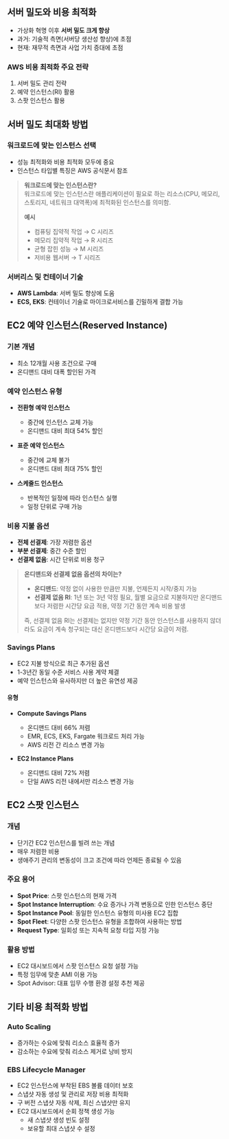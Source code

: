 ## 서버 밀도와 비용 최적화

- 가상화 혁명 이후 **서버 밀도 크게 향상**
- 과거: 기술적 측면(서버당 생산성 향상)에 초점
- 현재: 재무적 측면과 사업 가치 증대에 초점

### AWS 비용 최적화 주요 전략

1. 서버 밀도 관리 전략
2. 예약 인스턴스(RI) 활용
3. 스팟 인스턴스 활용

## 서버 밀도 최대화 방법

### 워크로드에 맞는 인스턴스 선택

- 성능 최적화와 비용 최적화 모두에 중요
- 인스턴스 타입별 특징은 AWS 공식문서 참조

> **워크로드에 맞는 인스턴스란?**  
> 워크로드에 맞는 인스턴스란 애플리케이션이 필요로 하는 리소스(CPU, 메모리, 스토리지, 네트워크 대역폭)에 최적화된 인스턴스를 의미함.
> 
> **예시**
> - 컴퓨팅 집약적 작업 → C 시리즈
> - 메모리 집약적 작업 → R 시리즈
> - 균형 잡힌 성능 → M 시리즈
> - 저비용 웹서버 → T 시리즈

### 서버리스 및 컨테이너 기술

- **AWS Lambda**: 서버 밀도 향상에 도움
- **ECS, EKS**: 컨테이너 기술로 마이크로서비스를 긴밀하게 결합 가능

## EC2 예약 인스턴스(Reserved Instance)

### 기본 개념

- 최소 12개월 사용 조건으로 구매
- 온디맨드 대비 대폭 할인된 가격

### 예약 인스턴스 유형

- **전환형 예약 인스턴스**
    - 중간에 인스턴스 교체 가능
    - 온디맨드 대비 최대 54% 할인

- **표준 예약 인스턴스**
    - 중간에 교체 불가
    - 온디맨드 대비 최대 75% 할인

- **스케줄드 인스턴스**    
    - 반복적인 일정에 따라 인스턴스 실행
    - 일정 단위로 구매 가능

### 비용 지불 옵션

- **전체 선결제**: 가장 저렴한 옵션
- **부분 선결제**: 중간 수준 할인
- **선결제 없음**: 시간 단위로 비용 청구

> **온디맨드와 선결제 없음 옵션의 차이는?**
> 
> - **온디맨드**: 약정 없이 사용한 만큼만 지불, 언제든지 시작/중지 가능
> - **선결제 없음 RI**: 1년 또는 3년 약정 필요, 월별 요금으로 지불하지만 온디맨드보다 저렴한 시간당 요금 적용, 약정 기간 동안 계속 비용 발생
> 
> 즉, 선결제 없음 RI는 선결제는 없지만 약정 기간 동안 인스턴스를 사용하지 않더라도 요금이 계속 청구되는 대신 온디맨드보다 시간당 요금이 저렴.

### Savings Plans

- EC2 지불 방식으로 최근 추가된 옵션
- 1-3년간 동일 수준 서비스 사용 계약 체결
- 예약 인스턴스와 유사하지만 더 높은 유연성 제공

#### 유형

- **Compute Savings Plans**
    - 온디맨드 대비 66% 저렴
    - EMR, ECS, EKS, Fargate 워크로드 처리 가능
    - AWS 리전 간 리소스 변경 가능

- **EC2 Instance Plans**    
    - 온디맨드 대비 72% 저렴
    - 단일 AWS 리전 내에서만 리소스 변경 가능

## EC2 스팟 인스턴스

### 개념
- 단기간 EC2 인스턴스를 빌려 쓰는 개념
- 매우 저렴한 비용
- 생애주기 관리의 변동성이 크고 조건에 따라 언제든 종료될 수 있음

### 주요 용어
- **Spot Price**: 스팟 인스턴스의 현재 가격
- **Spot Instance Interruption**: 수요 증가나 가격 변동으로 인한 인스턴스 중단
- **Spot Instance Pool**: 동일한 인스턴스 유형의 미사용 EC2 집합
- **Spot Fleet**: 다양한 스팟 인스턴스 유형을 조합하여 사용하는 방법
- **Request Type**: 일회성 또는 지속적 요청 타입 지정 가능

### 활용 방법
- EC2 대시보드에서 스팟 인스턴스 요청 설정 가능
- 특정 임무에 맞춘 AMI 이용 가능
- Spot Advisor: 대표 임무 수행 환경 설정 추천 제공

## 기타 비용 최적화 방법

### Auto Scaling

- 증가하는 수요에 맞춰 리소스 효율적 증가
- 감소하는 수요에 맞춰 리소스 제거로 낭비 방지

### EBS Lifecycle Manager

- EC2 인스턴스에 부착된 EBS 볼륨 데이터 보호
- 스냅샷 자동 생성 및 관리로 저장 비용 최적화
- 구 버전 스냅샷 자동 삭제, 최신 스냅샷만 유지
- EC2 대시보드에서 순회 정책 생성 가능
    - 새 스냅샷 생성 빈도 설정
    - 보유할 최대 스냅샷 수 설정

